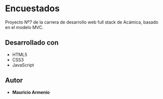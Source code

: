 # Encuestados

Proyecto Nº7 de la carrera de desarrollo web full stack de Acámica, basado en el modelo MVC.

## Desarrollado con

* HTML5
* CSS3
* JavaScript

## Autor

* **Mauricio Armenio**